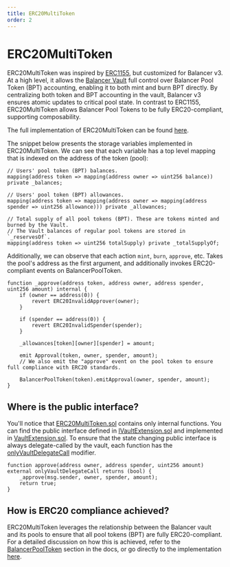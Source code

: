 ```yaml
---
title: ERC20MultiToken
order: 2
---
```


# ERC20MultiToken

ERC20MultiToken was inspired by [ERC1155](https://docs.openzeppelin.com/contracts/3.x/erc1155), but customized for Balancer v3.
At a high level, it allows the [Balancer Vault](/concepts/vault) full control over Balancer Pool Token (BPT) accounting, enabling it to both mint and burn BPT directly.
By centralizing both token and BPT accounting in the vault, Balancer v3 ensures atomic updates to critical pool state. In contrast to ERC1155, ERC20MultiToken allows
Balancer Pool Tokens to be fully ERC20-compliant, supporting composability.

The full implementation of ERC20MultiToken can be found [here](https://github.com/balancer/balancer-v3-monorepo/blob/main/pkg/vault/contracts/token/ERC20MultiToken.sol).

The snippet below presents the storage variables implemented in ERC20MultiToken. We can see that each variable has a top level mapping that is indexed on the address of the token (pool):
```solidity
// Users' pool token (BPT) balances.
mapping(address token => mapping(address owner => uint256 balance)) private _balances;

// Users' pool token (BPT) allowances.
mapping(address token => mapping(address owner => mapping(address spender => uint256 allowance))) private _allowances;

// Total supply of all pool tokens (BPT). These are tokens minted and burned by the Vault.
// The Vault balances of regular pool tokens are stored in `_reservesOf`.
mapping(address token => uint256 totalSupply) private _totalSupplyOf;
```

Additionally, we can observe that each action `mint`, `burn`, `approve`, etc. Takes the pool's address as the first argument, and additionally invokes ERC20-compliant events on BalancerPoolToken.
```solidity
function _approve(address token, address owner, address spender, uint256 amount) internal {
    if (owner == address(0)) {
        revert ERC20InvalidApprover(owner);
    }
    
    if (spender == address(0)) {
        revert ERC20InvalidSpender(spender);
    }
    
    _allowances[token][owner][spender] = amount;
    
    emit Approval(token, owner, spender, amount);
    // We also emit the "approve" event on the pool token to ensure full compliance with ERC20 standards.

    BalancerPoolToken(token).emitApproval(owner, spender, amount);
}
```

## Where is the public interface?

You'll notice that [ERC20MultiToken.sol](https://github.com/balancer/balancer-v3-monorepo/blob/main/pkg/vault/contracts/token/ERC20MultiToken.sol) contains only internal functions.
You can find the public interface defined in [IVaultExtension.sol](https://github.com/balancer/balancer-v3-monorepo/blob/main/pkg/interfaces/contracts/vault/IVaultExtension.sol#L160-L223) and implemented in [VaultExtension.sol](https://github.com/balancer/balancer-v3-monorepo/blob/main/pkg/vault/contracts/VaultExtension.sol).
To ensure that the state changing public interface is always delegate-called by the vault, each function has the [onlyVaultDelegateCall](https://github.com/balancer/balancer-v3-monorepo/blob/main/pkg/vault/contracts/VaultExtension.sol#L75) modifier.

```solidity
function approve(address owner, address spender, uint256 amount) external onlyVaultDelegateCall returns (bool) {
    _approve(msg.sender, owner, spender, amount);
    return true;
}
```

## How is ERC20 compliance achieved?

ERC20MultiToken leverages the relationship between the Balancer vault and its pools to ensure that all pool tokens (BPT) are fully ERC20-compliant.
For a detailed discussion on how this is achieved, refer to the [BalancerPoolToken](/concepts/core-concepts/balancer-pool-tokens.html) section in the docs, or go directly to the
implementation [here](https://github.com/balancer/balancer-v3-monorepo/blob/main/pkg/vault/contracts/BalancerPoolToken.sol).
